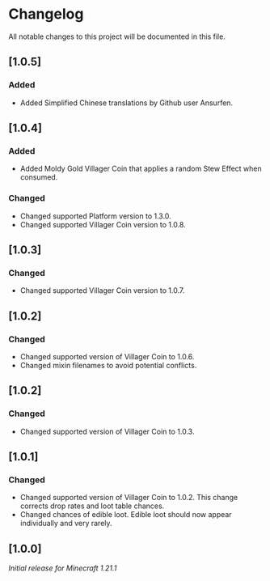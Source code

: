 # Changelog

All notable changes to this project will be documented in this file.

## [1.0.5]

### Added

- Added Simplified Chinese translations by Github user Ansurfen.

## [1.0.4]

### Added

- Added Moldy Gold Villager Coin that applies a random Stew Effect when consumed.

### Changed

- Changed supported Platform version to 1.3.0.
- Changed supported Villager Coin version to 1.0.8.

## [1.0.3]

### Changed

- Changed supported Villager Coin version to 1.0.7.

## [1.0.2]

### Changed

- Changed supported version of Villager Coin to 1.0.6.
- Changed mixin filenames to avoid potential conflicts.

## [1.0.2]

### Changed

- Changed supported version of Villager Coin to 1.0.3.

## [1.0.1]

### Changed

- Changed supported version of Villager Coin to 1.0.2. This change corrects drop rates and loot table chances.
- Changed chances of edible loot. Edible loot should now appear individually and very rarely.

## [1.0.0]

_Initial release for Minecraft 1.21.1_